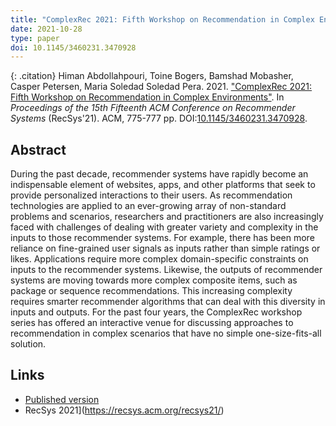 ```yaml
---
title: "ComplexRec 2021: Fifth Workshop on Recommendation in Complex Environments"
date: 2021-10-28
type: paper
doi: 10.1145/3460231.3470928
---
```


{: .citation}
Himan Abdollahpouri, Toine Bogers, Bamshad Mobasher, Casper Petersen, Maria Soledad Soledad Pera. 2021. ["ComplexRec 2021: Fifth Workshop on Recommendation in Complex Environments"](#). In <cite>Proceedings of the 15th Fifteenth ACM Conference on Recommender Systems</cite> (RecSys'21). ACM, 775-777 pp. DOI:[10.1145/3460231.3470928](https://doi.org/10.1145/3460231.3470928).

## Abstract

During the past decade, recommender systems have rapidly become an indispensable element of websites, apps, and other platforms that seek to provide personalized interactions to their users. As recommendation technologies are applied to an ever-growing array of non-standard problems and scenarios, researchers and practitioners are also increasingly faced with challenges of dealing with greater variety and complexity in the inputs to those recommender systems. For example, there has been more reliance on fine-grained user signals as inputs rather than simple ratings or likes. Applications require more complex domain-specific constraints on inputs to the recommender systems. Likewise, the outputs of recommender systems are moving towards more complex composite items, such as package or sequence recommendations. This increasing complexity requires smarter recommender algorithms that can deal with this diversity in inputs and outputs. For the past four years, the ComplexRec workshop series has offered an interactive venue for discussing approaches to recommendation in complex scenarios that have no simple one-size-fits-all solution.

## Links

* [Published version](https://doi.org/10.1145/3460231.3470928)
* RecSys 2021](https://recsys.acm.org/recsys21/)
